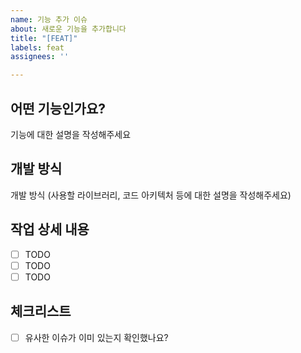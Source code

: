 ```yaml
---
name: 기능 추가 이슈
about: 새로운 기능을 추가합니다
title: "[FEAT]"
labels: feat
assignees: ''

---
```


## 어떤 기능인가요?

기능에 대한 설명을 작성해주세요

## 개발 방식

개발 방식 (사용할 라이브러리, 코드 아키텍처 등에 대한 설명을 작성해주세요)

## 작업 상세 내용

- [ ] TODO
- [ ] TODO
- [ ] TODO

## 체크리스트
- [ ] 유사한 이슈가 이미 있는지 확인했나요?